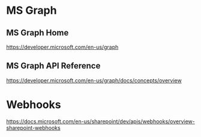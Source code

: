 # MS Graph

## MS Graph Home

https://developer.microsoft.com/en-us/graph

## MS Graph API Reference

https://developer.microsoft.com/en-us/graph/docs/concepts/overview

# Webhooks

https://docs.microsoft.com/en-us/sharepoint/dev/apis/webhooks/overview-sharepoint-webhooks